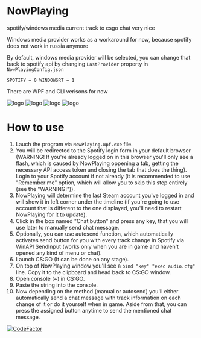 # NowPlaying
spotify/windows media current track to csgo chat very nice

Windows media provider works as a workaround for now, because spotify does not work in russia anymore

By default, windows media provider will be selected, you can change that back to spotify api by changing `LastProvider` property in `NowPlayingConfig.json`

`
SPOTIFY = 0
WINDOWSRT = 1
`

There are WPF and CLI verisons for now

![logo](https://sun9-37.userapi.com/c206828/v206828168/126142/2QOY6DgGLtc.jpg)
![logo](https://sun9-31.userapi.com/gvhRYJeNLGwgAkdDtt4SxzB7yQpi0RxN4wl71A/X-iRumWHWwE.jpg)
![logo](https://sun9-20.userapi.com/impg/be4vbQOclPTLN9lkd0FbmBhewyBTWeaeu7WDiQ/hj9EHqnvKMw.jpg?size=497x109&quality=96&sign=dcdc7a481c51d0eb3f52e7ad28399827&type=album)
![logo](https://sun9-11.userapi.com/impg/ZLTktGxG3b9I8fFJHjwNOtn8VH_8QO55fWHdXA/G1mx2WUv3j8.jpg?size=478x49&quality=96&sign=cc1cebbf92ae2a9d087cca4885f3f1e9&type=album)

# How to use
1. Lauch the program via `NowPlaying.Wpf.exe` file.
2. You will be redirected to the Spotify login form in your default browser (WARNING! If you're already logged on in this browser you'll only see a flash, which is caused by NowPlaying oppening a tab, getting the necessary API access token and closing the tab that does the thing). Login to your Spotify account if not already (it is recommended to use "Remember me" option, which will allow you to skip this step entirely (see the "WARNING!")).
3. NowPlaying will determine the last Steam account you've logged in and will show it in left corner under the timeline (if you're going to use account that is different to the one displayed, you'll need to restart NowPlaying for it to update).
4. Click in the box named "Chat button" and press any key, that you will use later to manually send chat message.
5. Optionally, you can use autosend function, which automatically activates send button for you with every track change in Spotify via WinAPI SendInput (works only when you are in game and haven't opened any kind of menu or chat).
6. Launch CS:GO (It can be done on any stage).
7. On top of NowPlaying window you'll see a `bind "key" "exec audio.cfg"` line. Copy it to the clipboard and head back to CS:GO window.
8. Open console (~) in CS:GO.
9. Paste the string into the console.
10. Now depending on the method (manual or autosend) you'll either automatically send a chat message with track information on each change of it or do it yourself when in game. Aside from that, you can press the assigned button anytime to send the mentioned chat message.



[![CodeFactor](https://www.codefactor.io/repository/github/veselv2010/nowplaying/badge)](https://www.codefactor.io/repository/github/veselv2010/nowplaying)
